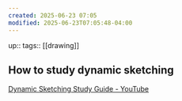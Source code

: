 ```yaml
---
created: 2025-06-23 07:05
modified: 2025-06-23T07:05:48-04:00
---
```

up::
tags:: [[drawing]]
## How to study dynamic sketching


[Dynamic Sketching Study Guide - YouTube](https://www.youtube.com/watch?v=t6Jc3hjxcLM)